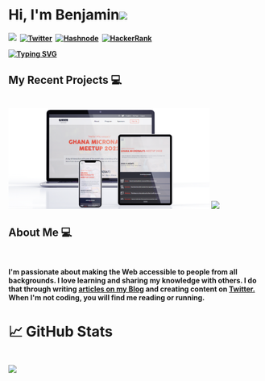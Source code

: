 <p>
  <h1 align="justify"><b>Hi, I'm Benjamin<img src="https://media.giphy.com/media/hvRJCLFzcasrR4ia7z/giphy.gif" width="30px"></h1>
  <p align="justify">
  <!---<a href="https://hashnode.com/@benjaminSemah"><img src="https://img.shields.io/badge/PORTFOLIO-dcfaf9?style=for-the-badge&logoColor="white" alt="Hashnode" /></a>&nbsp;-->
  <a target="_blank"href="https://www.linkedin.com/in/benjaminsemah/"><img src="https://img.shields.io/badge/linkedin-%230077B5.svg?&style=for-the-badge&logo=linkedin&logoColor=white" /></a>&nbsp;
  <a href="https://twitter.com/BenjaminSemah"><img src="https://img.shields.io/badge/Twitter-1DA1F2?style=for-the-badge&logo=twitter&logoColor=white" alt="Twitter" /></a>&nbsp;
  <a href="https://hashnode.com/@benjaminSemah"><img src="https://img.shields.io/badge/MY BLOG-1812DB?style=for-the-badge&logoColor="white" alt="Hashnode" /></a>&nbsp;
  <a href="https://www.hackerrank.com/benjaminsemah"><img src="https://img.shields.io/badge/-Hackerrank-2EC866?style=for-the-badge&logo=HackerRank&logoColor=white" alt="HackerRank" /></a>&nbsp;
  </p>
</p>


[<p align="justify">![Typing SVG](https://readme-typing-svg.herokuapp.com?vCenter=true&width=500&lines=Front+End+Developer+and+Tech+Blogger;Passionate+about+Web+Accessibility;Currently+learning+JavaScript+and+React)](https://git.io/typing-svg)

<h2 align="justify">My Recent Projects 💻</h2>
<br />
<!-- CHANGE THE ABOVE TO MY FAVOURITE PROJECTS WHEN I BUILD MORE PROJECTS -->
<!-- <a href="https://benjaminsemah.github.io/AlumniMeetup/" target="_blank"> -->
  <img width="400" src="https://github.com/BenjaminSemah/AlumniMeetup/blob/main/images/meetupWebsite.png" />
<!--</a>-->
<a href="https://github.com/BenjaminSemah/AlumniMeetup">
  <img align="" src="https://github-readme-stats.vercel.app/api/pin/?username=BenjaminSemah&repo=AlumniMeetup&theme=tokyonight" />
</a>

<h2 align="justify">About Me 💻</h2>
<br />
<p>I'm passionate about making the Web accessible to people from all backgrounds. I love learning and sharing my knowledge with others. I do that through writing <a href="https://hashnode.com/@benjaminSemah">articles on my Blog</a> and creating content on <a href="https://twitter.com/BenjaminSemah">Twitter.</a> When I'm not coding, you will find me reading or running.

<!-- You can check out my Twitter at and LinkedIn at  -->
  
<h1 align="justify"> &#x1f4c8; GitHub Stats</h1>
<br>

<a align="justify" href="https://github.com/BenjaminSemah/BenjaminSemah">
  <img align="center" src="https://github-readme-stats.vercel.app/api?username=benjaminsemah&hide=java,html,tex&title_color=ffffff&text_color=c9cacc&icon_color=2bbc8a&bg_color=1d1f21&langs_count=3" />
</a>



<!--[![Benjamin's GitHub stats](https://github-readme-stats.vercel.app/api?username=benjaminsemah)](https://github.com/anuraghazra/github-readme-stats)-->



<!--
**BenjaminSemah/BenjaminSemah** is a ✨ _special_ ✨ repository because its `README.md` (this file) appears on your GitHub profile.

Here are some ideas to get you started:

- 🔭 I’m currently working on ...
- 🌱 I’m currently learning ...
- 👯 I’m looking to collaborate on ...
- 🤔 I’m looking for help with ...
- 💬 Ask me about ...
- 📫 How to reach me: ...
- ⚡ Fun fact: ...
-->
